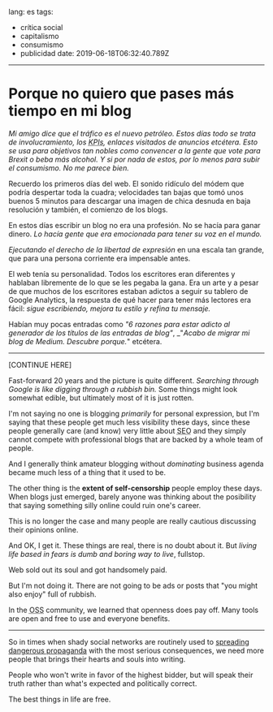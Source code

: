lang: es
tags:
  - crítica social
  - capitalismo
  - consumismo
  - publicidad
date: 2019-06-18T06:32:40.789Z

---

# Porque no quiero que pases más tiempo en mi blog

_Mi amigo dice que el tráfico es el nuevo petróleo. Estos días todo se trata de involucramiento, los <abbr title="Key performance indicator, indicador clave de rendimiento"> KPIs</abbr>, enlaces visitados de anuncios etcétera. Esto se usa para objetivos tan nobles como convencer a la gente que vote para Brexit o beba más alcohol. Y si por nada de estos, por lo menos para subir el consumismo. No me parece bien._

Recuerdo los primeros días del web. El sonido ridículo del módem que podría despertar toda la cuadra; velocidades tan bajas que tomó unos buenos 5 minutos para descargar una imagen de chica desnuda en baja resolución y también, el comienzo de los blogs.

En estos días escribir un blog no era una profesión. No se hacía para ganar dinero. _Lo hacía gente que era emocionada para tener su voz en el mundo._

_Ejecutando el derecho de la libertad de expresión_ en una escala tan grande, que para una persona corriente era impensable antes.

El web tenía su personalidad. Todos los escritores eran diferentes y hablaban libremente de lo que se les pegaba la gana. Era un arte y a pesar de que muchos de los escritores estaban adictos a seguir su tablero de Google Analytics, la respuesta de qué hacer para tener más lectores era fácil: _sigue escribiendo, mejora tu estilo y refina tu mensaje._

Habían muy pocas entradas como _"6 razones para estar adicto al generador de los títulos de las entradas de blog"_, _"_Acabo de migrar mi blog de Medium. Descubre porque._" etcétera.

---

[CONTINUE HERE]

Fast-forward 20 years and the picture is quite different. _Searching through Google is like digging through a rubbish bin._ Some things might look somewhat edible, but ultimately most of it is just rotten.

I'm not saying no one is blogging _primarily_ for personal expression, but I'm saying that these people get much less visibility these days, since these people generally care (and know) very little about <abbr title="Search engine optimization">SEO</abbr> and they simply cannot compete with professional blogs that are backed by a whole team of people.

And I generally think amateur blogging without _dominating_ business agenda became much less of a thing that it used to be.

The other thing is the **extent of self-censorship** people employ these days. When blogs just emerged, barely anyone was thinking about the posibility that saying something silly online could ruin one's career.

This is no longer the case and many people are really cautious discussing their opinions online.

And OK, I get it. These things are real, there is no doubt about it. But _living life based in fears is dumb and boring way to live_, fullstop.

Web sold out its soul and got handsomely paid.

But I'm not doing it. There are not going to be ads or posts that "you might also enjoy" full of rubbish.

In the <abbr title="Open-source software">OSS</abbr> community, we learned that openness does pay off. Many tools are open and free to use and everyone benefits.

---

So in times when shady social networks are routinely used to [spreading dangerous propaganda][ted-on-brexit] with the most serious consequences, we need more people that brings their hearts and souls into writing.

People who won't write in favor of the highest bidder, but will speak their truth rather than what's expected and politically correct.

The best things in life are free.


[ted-on-brexit]: https://www.ted.com/talks/carole_cadwalladr_facebook_s_role_in_brexit_and_the_threat_to_democracy